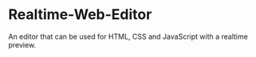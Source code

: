 # Realtime-Web-Editor
An editor that can be used for HTML, CSS and JavaScript with a realtime preview.
